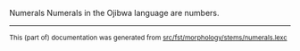 Numerals
Numerals in the Ojibwa language are numbers.

* * *

<small>This (part of) documentation was generated from [src/fst/morphology/stems/numerals.lexc](https://github.com/giellalt/lang-oji/blob/main/src/fst/morphology/stems/numerals.lexc)</small>
